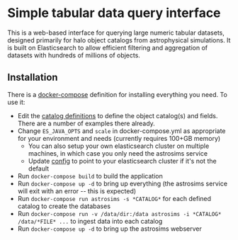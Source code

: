# Simple tabular data query interface

This is a web-based interface for querying large numeric tabular datasets, designed primarily for halo object catalogs from astrophysical simulations.
It is built on Elasticsearch to allow efficient filtering and aggregation of datasets with hundreds of millions of objects.

## Installation

There is a [docker-compose](docker-compose.yml) definition for installing everything you need.  To use it:

- Edit the [catalog definitions](catalogs.yml) to define the object catalog(s) and fields.  There are a number of examples there already.
- Change `ES_JAVA_OPTS` and `scale` in docker-compose.yml as appropriate for your environment and needs (currently requires 100+GB memory)
   - You can also setup your own elasticsearch cluster on multiple machines, in which case you only need the astrosims service
   - Update [config](config) to point to your elasticsearch cluster if it's not the default
- Run `docker-compose build` to build the application
- Run `docker-compose up -d` to bring up everything (the astrosims service will exit with an error -- this is expected)
- Run `docker-compose run astrosims -s *CATALOG*` for each defined catalog to create the databases
- Run `docker-compose run -v /data/dir:/data astrosims -i *CATALOG* /data/*FILE* ...` to ingest data into each catalog
- Run `docker-compose up -d` to bring up the astrosims webserver
